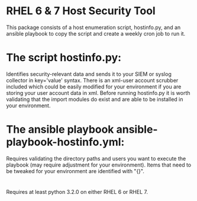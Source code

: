 # RHEL 6 & 7 Host Security Tool
This package consists of a host enumeration script, hostinfo.py, and an ansible playbook to copy the script and create a weekly cron job to run it.
# The script hostinfo.py: 
Identifies security-relevant data and sends it to your SIEM or syslog collector in key='value' syntax. There is an xml-user account scrubber included which could be easily modified for your environment if you are storing your user account data in xml. Before running hostinfo.py it is worth validating that the import modules do exist and are able to be installed in your environment. 
# The ansible playbook ansible-playbook-hostinfo.yml:
Requires validating the directory paths and users you want to execute the playbook (may require adjustment for your environment). Items that need to be tweaked for your environment are identified with "{}". 
#
Requires at least python 3.2.0 on either RHEL 6 or RHEL 7.
